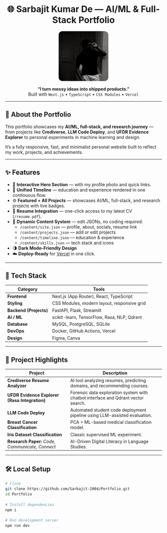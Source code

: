 <h1 align="center">🌐 Sarbajit Kumar De — AI/ML & Full-Stack Portfolio</h1>

<p align="center">
  <img src="public/profile.jpg" alt="Profile" width="160" style="border-radius:12px;">
</p>


<p align="center">
  <b>“I turn messy ideas into shipped products.”</b><br>
  Built with <code>Next.js</code> • <code>TypeScript</code> • <code>CSS Modules</code> • <code>Vercel</code>
</p>

---

## 🚀 About the Portfolio

This portfolio showcases my **AI/ML, full-stack, and research journey** — from projects like
**Crediverse**, **LLM Code Deploy**, and **UFDR Evidence Explorer** to personal experiments in 
machine learning and design.

It’s a fully responsive, fast, and minimalist personal website built to reflect my work, projects, and achievements.

---

## ✨ Features

- 🎨 **Interactive Hero Section** — with my profile photo and quick links.  
- 🧠 **Unified Timeline** — education and experience rendered in one continuous flow.  
- ⚙️ **Featured + All Projects** — showcases AI/ML, full-stack, and research projects with live badges.  
- 💼 **Resume Integration** — one-click access to my latest CV (`/resume.pdf`).  
- 🧩 **Dynamic Content System** — edit JSONs, no coding required:
  - `/content/site.json` — profile, about, socials, resume link  
  - `/content/projects.json` — add or edit projects  
  - `/content/timeline.json` — education & experience  
  - `/content/skills.json` — tech stack and icons  
- 🌗 **Dark Mode-Friendly Design**  
- ☁️ **Deploy-Ready** for [Vercel](https://vercel.com/) in one click.

---

## 🧰 Tech Stack

| Category | Tools |
|-----------|-------|
| **Frontend** | Next.js (App Router), React, TypeScript |
| **Styling** | CSS Modules, modern layout, responsive grid |
| **Backend (Projects)** | FastAPI, Flask, Streamlit |
| **AI / ML** | scikit-learn, TensorFlow, Rasa, NLP, Qdrant |
| **Database** | MySQL, PostgreSQL, SQLite |
| **DevOps** | Docker, GitHub Actions, Vercel |
| **Design** | Figma, Canva |

---

## 🧩 Project Highlights

| Project | Description |
|----------|-------------|
| **Crediverse Resume Analyzer** | AI tool analyzing resumes, predicting domains, and recommending courses. |
| **UFDR Evidence Explorer (Rasa Integration)** | Forensic data exploration system with chatbot interface and Qdrant vector search. |
| **LLM Code Deploy** | Automated student code deployment pipeline using LLM-assisted evaluation. |
| **Breast Cancer Classification** | PCA + ML-based medical classification model. |
| **Iris Dataset Classification** | Classic supervised ML experiment. |
| **Research Paper:** *Code, Communicate, Connect* | AI-Driven Digital Literacy in Language Studies. |

---

## 🛠️ Local Setup

```bash
# Clone
git clone https://github.com/Sarbajit-2004/Portfolio.git
cd Portfolio

# Install dependencies
npm i

# Run development server
npm run dev
